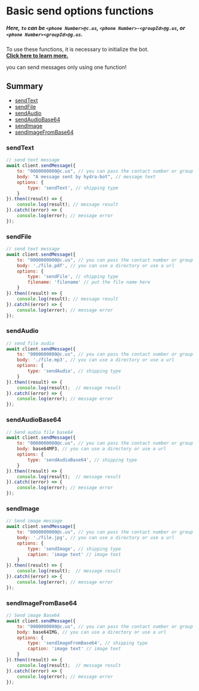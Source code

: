 # Basic send options functions

##### Here, `to` can be `<phone Number>@c.us`, `<phone Number>-<groupId>@g.us`, or `<phone Number><groupId>@g.us`.

To use these functions, it is necessary to initialize the bot.  
[**Click here to learn more.**](../Getting%20Started/start_bot.html)

you can send messages only using one function!

## Summary
 - [sendText](#sendtext)
 - [sendFile](#sendfile)
 - [sendAudio](#sendaudio)
 - [sendAudioBase64](#sendaudiobase64)
 - [sendImage](#sendimage)
 - [sendImageFromBase64](#sendimageFromBase64)

### sendText

```javascript
// send text message
await client.sendMessage({
    to: "0000000000@c.us", // you can pass the contact number or group number
    body: "A message sent by hydra-bot", // message text
    options: {
        type: 'sendText', // shipping type
    }
}).then((result) => {
    console.log(result); // message result
}).catch((error) => {
    console.log(error); // message error
});
```

### sendFile

```javascript
// send text message
await client.sendMessage({
    to: "0000000000@c.us", // you can pass the contact number or group number
    body: './file.pdf', // you can use a directory or use a url
    options: {
        type: 'sendFile', // shipping type
        filename: 'filename' // put the file name here
    }
}).then((result) => {
    console.log(result); // message result
}).catch((error) => {
    console.log(error); // message error
});
```

### sendAudio

```javascript
// send file audio
await client.sendMessage({
    to: "0000000000@c.us", // you can pass the contact number or group number
    body: './file.mp3', // you can use a directory or use a url
    options: {
        type: 'sendAudio', // shipping type
    }
}).then((result) => {
    console.log(result);  // message result
}).catch((error) => {
    console.log(error); // message error
});
```

### sendAudioBase64

```javascript
// Send audio file base64
await client.sendMessage({
    to: "0000000000@c.us", // you can pass the contact number or group number
    body: base64MP3, // you can use a directory or use a url
    options: {
        type: 'sendAudioBase64', // shipping type
    }
}).then((result) => {
    console.log(result);  // message result
}).catch((error) => {
    console.log(error); // message error
});
```

### sendImage 

```javascript
// Send image message 
await client.sendMessage({
    to: "0000000000@c.us", // you can pass the contact number or group number
    body: './file.jpg', // you can use a directory or use a url
    options: {
        type: 'sendImage', // shipping type
        caption: 'image text' // image text
    }
}).then((result) => {
    console.log(result);  // message result
}).catch((error) => {
    console.log(error); // message error
});
```

### sendImageFromBase64

```javascript
// Send image Base64
await client.sendMessage({
    to: "0000000000@c.us", // you can pass the contact number or group number
    body: base64IMG, // you can use a directory or use a url
    options: {
        type: 'sendImageFromBase64', // shipping type
        caption: 'image text' // image text
    }
}).then((result) => {
    console.log(result);  // message result
}).catch((error) => {
    console.log(error); // message error
});
```

